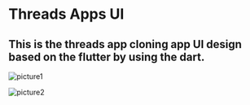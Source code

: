 # Threads Apps UI
## This is the threads app cloning app UI design based on the flutter by using the dart.

![picture1](https://github.com/shahriar00/Threads-Apps-UI/assets/70763173/ba9d78ab-ee40-46f0-ac9f-2e8c33e1218e)

![picture2](https://github.com/shahriar00/Threads-Apps-UI/assets/70763173/a672c74d-10ef-4019-833d-f03d847aa5d9)


